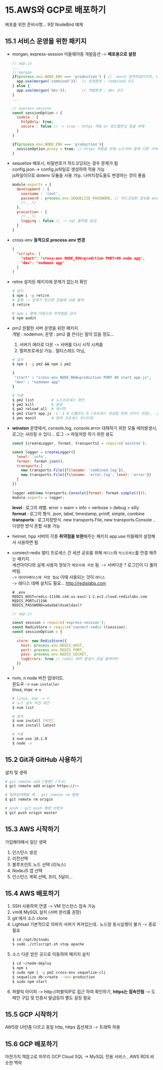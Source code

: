# 15.AWS와 GCP로 배포하기
배포를 위한 준비사항... 9장 NodeBird 예제 

## 15.1 서비스 운영을 위한 패키지
- morgan, express-session
  미들웨어중 개발옵션 -> **배포용으로 설정**  
  ```javascript
  // app.js
  ...
  // morgan
  if(process.env.NODE_ENV === 'production') { // .env는 정적파일이므로, cross-env 로 설정해야함
    app.use(morgan('combined'));  // 운영환경 : combined 모드
  } else {  
    app.use(morgan('dev'));       // 개발환경 : dev 모드
  }
  ...

  // express-session
  const sessionOption = {
    cookie : {
      httpOnly: true,
      secure : false // -> true : https 적용 or 로드밸런싱 등을 위해
    }
  }

  if(process.env.NODE_ENV === 'production'){
    sessionOption.proxy = true; // https 적용을 위해 노드서버 앞에 다른 서버를 두었을때
  }
  ```

- sequelize
  배포시, 비밀번호가 하드코딩되는 경우 문제가 됨  
  config.json -> config.js파일로 생성하여 적용 가능  
  js파일이므로 dotenv 모듈을 사용 가능. 나머지정도들도 변경하는 것이 좋음  
  ```javascript
  module.exports = {
    development : {
      username : 'root',
      password : process.env.SEQUELIZE_PASSWORD, // 하드코딩된 정보를 env 파일을 통해 할당
      /*...*/
    },
    procuction : {
      /*...*/
      logging : false // -> sql 출력을 숨김.
    }
  }
  ```

- cross-env
  **동적으로 process.env 변경**  
  
  ```json
  {
    "scripts: {
      "start": "cross-env NODE_ENV=prodction PORT=80 node app",
      "dev": "nodemon app"
    }
  }
  ```

- retire
  설치된 패키지에 문제가 없는지 확인
  ```bash
  # 설치
  $ npm i -g retire
  # 실행 -> 문제가 있으면 콘솔에 내용 출력
  $ retire

  # npm i 할때 자동으로 취약점을 검사
  $ npm audit
  ```  

- pm2
  원활한 서버 운영을 위한 패키지  
  개발 : nodemon, 운영 : pm2 를 쓴다는 말이 있을 정도...  
  1. 서버가 에러로 다운 -> 서버를 다시 시작 시켜줌  
  2. 멀피프로세싱 가능.. 멀티스레드 아님, 
  ```bash
  # 설치
  $ npm i -g pm2 && npm i pm2

  {
   "start" : "cross-env NODE_NEW=production PORT 80 start app.js",
   "dev" : "nodemon app"
  }

  # 사용
  $ pm2 list        # 노드프로세스 확인
  $ pm2 kill        # 종료
  $ pm2 reload all  # 재시작
  $ pm2 start app.js -i -1 # 디폴트는 0 (프로세스 생성을 현재 코어수 만큼), -1 : 현재코어 - 1개 사용
  $ pms monit       # 현재 프로세스 모니터링
  ```

- **winston**
  운영에서, console.log, console.error 대채하기 위한 모듈
  에러발생시, 로그는 사라질 수 있다... 로그 -> 파일저장 하기 위한 용도  
  ```javascript
  const {createLogger, format, transports} = require('winston');

  const logger = createLogger({
    level: 'info',
    format: format.json(),
    transports:[
      new transports.File({filename: 'combined.log'}),
      new transports.File({filename: 'error.log', level: 'error'})
    ]
  })
  ...
  logger.add(new transports.Console({format: format.simple()}));
  module.exports = logger;
  ```
  **level** : 로그의 레벨. error > warn > info > verbose > debug > silly  
  **format** : 로그의 형식. json, label, timestamp, printf, simple, combine 
  **transports** : 로그저장방식. new transports.File, new transports.Console .. 다양한 방식 혼합 사용 가능  

- helmet, hpp
  서버의 각종 **취약점을 보완**해주는 패키지
  app.use 미들웨어 설정해서 사용하면 됨  

- connect-redis
  멀티 프로세스 간 세션 공유를 위해 `레디스`와 `익스프레스`를 연결 해주는 패키지.  
  세션아이디와 실제 사용자 정보가 `메모리에 저장` 됨. -> 서버다운 ? 로그인이 다 풀려버림.  
  -> `데이터베이스에 저장 필요` 이때 사용되는 것이 `레디스`  
  -> 레디스 데베 설치도 필요... <http://redislabs.com>
  ```file
  # .env
  REDIS_HOST=redis-11196.c44.us-east-1-2.ec2.cloud.redislabs.com
  REDIS_PORT=11196
  REDIS_PASSWORD=adadakldsakldasl?
  ```

  ```javascript
  // app.js
  ...
  const session = require('express-session');
  const RedisStore = require('connect-redis')(session);
  const sessionOption = {
    ...
    store: new RedisStore({
      host: process.env.REDIS_HOST,
      port: process.env.REDIS_PORT,
      pass: process.env.REDIS_SECRET,
      logErrors: true // redis 에러 발생시 콘솔 출력여부
    })
  }
  ```

- nvm, n
  node 버전 업데이트.  
  윈도우 -> `nvm-installer`   
  linux, max -> `n`
  ```bash
  # linux, mac -> n
  # 노드 설치 버전 확인
  $ nvm list

  # 설치
  $ nvm install [버전]
  $ nvm install latest

  # 사용
  $ nvm use 10.1.0
  $ node -v
  ```


## 15.2 Git과 GitHub 사용하기
설치 및 생략
```bash
# git remote add [별명] [주소]
$ git remote add origin https://~~

# 잘못입력했을 때 : git remote rm 별명
$ git remote rm origin

# push : git push 별명 브랜치
$ git push origin master
```

## 15.3 AWS 시작하기
가입해야해서 일단 생략

1. 인스턴스 생성
2. 리전선택 
3. 블루프린트 노드 선택 (리눅스)
4. NodeJS 앱 선택
5. 인스턴스 계획 선택, 프리, 5달러...

## 15.4 AWS 배포하기
1. SSH 사용하여 연결 -> VM 인스턴스 접속 가능
2. vm에 MySQL 설치 (서버 분리를 권장)
3. git 에서 소스 clone
4. Lightsail 기본적으로 아파치 서버가 켜져있는데.. 노드랑 동시실행이 불가 -> 종료 필요
   ```bash
   $ cd /opt/bitnami
   $ sudo ./ctlscript.sh stop apache
   ```
5. 소스 다운 받은 곳으로 이동하여 패키지 설치
   ```bash
   $ cd ~/node-deploy
   $ npm i
   $ sudo npm i -g pm2 cross-env sequelize-cli
   $ sequelize db:create --env production
   $ sudo npm start
   ```
6. 퍼블릭 아이피 -> http://퍼블릭IP로 접근 하여 확인하기, **https는 접속안됨** -> 도메인 구입 및 인증서 발급등의 별도 설정 필요

## 15.5 GCP 시작하기
AWS랑 UI만좀 다르고 동일
http, https 옵션체크 -> 트래픽 허용

## 15.6 GCP 배포하기
마찬가지 책참고로 마무리
GCP Cloud SQL -> MySQL 전용 서비스 , AWS RDS 비슷한 맥락
